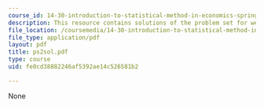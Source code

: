```yaml
---
course_id: 14-30-introduction-to-statistical-method-in-economics-spring-2006
description: This resource contains solutions of the problem set for week 2.
file_location: /coursemedia/14-30-introduction-to-statistical-method-in-economics-spring-2006/fe0cd38882246af5392ae14c526581b2_ps2sol.pdf
file_type: application/pdf
layout: pdf
title: ps2sol.pdf
type: course
uid: fe0cd38882246af5392ae14c526581b2

---
```

None